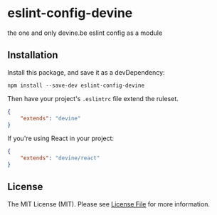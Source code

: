# eslint-config-devine

the one and only devine.be eslint config as a module

## Installation

Install this package, and save it as a devDependency:

```
npm install --save-dev eslint-config-devine
```

Then have your project's `.eslintrc` file extend the ruleset.

```json
{
    "extends": "devine"
}
```

If you're using React in your project:

```json
{
    "extends": "devine/react"
}
```

## License

The MIT License (MIT). Please see [License File](LICENSE.md) for more information.

